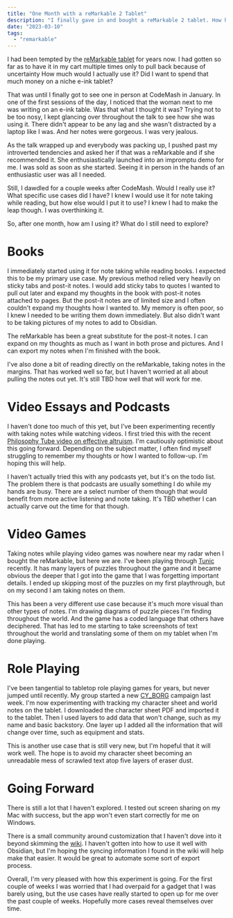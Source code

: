 ```yaml
---
title: "One Month with a reMarkable 2 Tablet"
description: "I finally gave in and bought a reMarkable 2 tablet. How has it worked out after one month?"
date: "2023-03-10"
tags:
  - "remarkable"
---
```


I had been tempted by the [reMarkable tablet](https://remarkable.com/) for years now. I had gotten so far as to have it in my cart multiple times only to pull back because of uncertainty How much would I actually use it? Did I want to spend that much money on a niche e-ink tablet? 

That was until I finally got to see one in person at CodeMash in January. In one of the first sessions of the day, I noticed that the woman next to me was writing on an e-ink table. Was that what I thought it was? Trying not to be too nosy, I kept glancing over throughout the talk to see how she was using it. There didn't appear to be any lag and she wasn't distracted by a laptop like I was. And her notes were gorgeous. I was very jealous.

As the talk wrapped up and everybody was packing up, I pushed past my introverted tendencies and asked her if that was a reMarkable and if she recommended it. She enthusiastically launched into an impromptu demo for me. I was sold as soon as she started. Seeing it in person in the hands of an enthusiastic user was all I needed.

Still, I dawdled for a couple weeks after CodeMash. Would I really use it? What specific use cases did I have? I knew I would use it for note taking while reading, but how else would I put it to use? I knew I had to make the leap though. I was overthinking it.

So, after one month, how am I using it? What do I still need to explore?

# Books
I immediately started using it for note taking while reading books. I expected this to be my primary use case. My previous method relied very heavily on sticky tabs and post-it notes. I would add sticky tabs to quotes I wanted to pull out later and expand my thoughts in the book with post-it notes attached to pages. But the post-it notes are of limited size and I often couldn't expand my thoughts how I wanted to. My memory is often poor, so I knew I needed to be writing them down immediately. But also didn't want to be taking pictures of my notes to add to Obsidian.

The reMarkable has been a great substitute for the post-it notes. I can expand on my thoughts as much as I want in both prose and pictures. And I can export my notes when I'm finished with the book.

I've also done a bit of reading directly on the reMarkable, taking notes in the margins. That has worked well so far, but I haven't worried at all about pulling the notes out yet. It's still TBD how well that will work for me.

# Video Essays and Podcasts
I haven't done too much of this yet, but I've been experimenting recently with taking notes while watching videos. I first tried this with the recent [Philosophy Tube video on effective altruism](https://youtu.be/Lm0vHQYKI-Y). I'm cautiously optimistic about this going forward. Depending on the subject matter, I often find myself struggling to remember my thoughts or how I wanted to follow-up. I'm hoping this will help.

I haven't actually tried this with any podcasts yet, but it's on the todo list. The problem there is that podcasts are usually something I do while my hands are busy. There are a select number of them though that would benefit from more active listening and note taking. It's TBD whether I can actually carve out the time for that though.

# Video Games
Taking notes while playing video games was nowhere near my radar when I bought the reMarkable, but here we are. I've been playing through [Tunic](https://tunicgame.com/) recently. It has many layers of puzzles throughout the game and it became obvious the deeper that I got into the game that I was forgetting important details. I ended up skipping most of the puzzles on my first playthrough, but on my second I am taking notes on them.

This has been a very different use case because it's much more visual than other types of notes. I'm drawing diagrams of puzzle pieces I'm finding throughout the world. And the game has a coded language that others have deciphered. That has led to me starting to take screenshots of text throughout the world and translating some of them on my tablet when I'm done playing.

# Role Playing
I've been tangential to tabletop role playing games for years, but never jumped until recently. My group started a new [CY_BORG](https://freeleaguepublishing.com/en/store/?product_id=7856009150722) campaign last week. I'm now experimenting with tracking my character sheet and world notes on the tablet. I downloaded the character sheet PDF and imported it to the tablet. Then I used layers to add data that won't change, such as my name and basic backstory. One layer up I added all the information that will change over time, such as equipment and stats.

This is another use case that is still very new, but I'm hopeful that it will work well. The hope is to avoid my character sheet becoming an unreadable mess of scrawled text atop five layers of eraser dust.

# Going Forward
There is still a lot that I haven't explored. I tested out screen sharing on my Mac with success, but the app won't even start correctly for me on Windows.

There is a small community around customization that I haven't dove into it beyond skimming the [wiki](https://remarkablewiki.com/). I haven't gotten into how to use it well with Obsidian, but I'm hoping the syncing information I found in the wiki will help make that easier. It would be great to automate some sort of export process.

Overall, I'm very pleased with how this experiment is going. For the first couple of weeks I was worried that I had overpaid for a gadget that I was barely using, but the use cases have really started to open up for me over the past couple of weeks. Hopefully more cases reveal themselves over time.